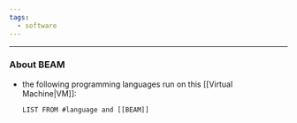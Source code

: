```yaml
---
tags:
  - software
---
```

---

### About BEAM

- the following programming languages run on this [[Virtual Machine|VM]]:
	```dataview
	LIST FROM #language and [[BEAM]]
	```